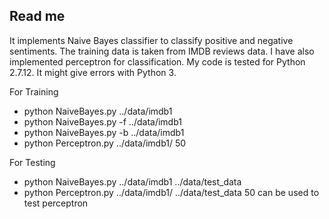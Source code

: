 ## Read me
It implements Naive Bayes classifier to classify positive and negative sentiments. The training data is taken from IMDB reviews data. I have also implemented perceptron for classification.
 My code is tested for Python 2.7.12. It might give errors with Python 3.


  For Training
* python NaiveBayes.py ../data/imdb1
* python NaiveBayes.py -f ../data/imdb1
* python NaiveBayes.py -b ../data/imdb1
* python Perceptron.py ../data/imdb1/ 50

For Testing
* python NaiveBayes.py ../data/imdb1 ../data/test_data
* python Perceptron.py ../data/imdb1/ ../data/test_data 50 can be used to test perceptron
